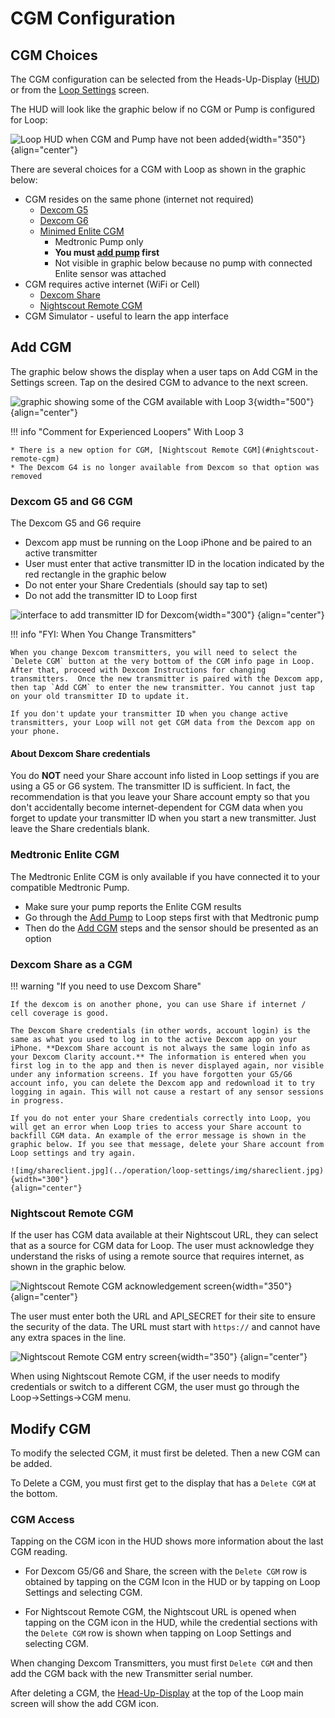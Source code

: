 # CGM Configuration

## CGM Choices

The CGM configuration can be selected from the Heads-Up-Display ([HUD](displays_v3.md#heads-up-display)) or from the [Loop Settings](settings.md) screen.

The HUD will look like the graphic below if no CGM or Pump is configured for Loop:

![Loop HUD when CGM and Pump have not been added](img/loop-3-hud-add-cgm-add-pump.svg){width="350"}
{align="center"}

There are several choices for a CGM with Loop as shown in the graphic below:

* CGM resides on the same phone (internet not required)
    * [Dexcom G5](#dexcom-g5-and-g6-cgm)
    * [Dexcom G6](#dexcom-g5-and-g6-cgm)
    * [Minimed Enlite CGM](#medtronic-enlite-cgm)
        * Medtronic Pump only
        * **You must [add pump](add-pump.md) first**
        * Not visible in graphic below because no pump with connected Enlite sensor was attached
* CGM requires active internet (WiFi or Cell)
    * [Dexcom Share](#dexcom-share-as-a-cgm)
    * [Nightscout Remote CGM](#nightscout-remote-cgm)
* CGM Simulator - useful to learn the app interface

## Add CGM

The graphic below shows the display when a user taps on Add CGM in the Settings screen. Tap on the desired CGM to advance to the next screen.

![graphic showing some of the CGM available with Loop 3](img/loop-3-setting-add-cgm.svg){width="500"}
{align="center"}

!!! info "Comment for Experienced Loopers"
    With Loop 3

    * There is a new option for CGM, [Nightscout Remote CGM](#nightscout-remote-cgm)
    * The Dexcom G4 is no longer available from Dexcom so that option was removed

### Dexcom G5 and G6 CGM

The Dexcom G5 and G6 require

* Dexcom app must be running on the Loop iPhone and be paired to an active transmitter
* User must enter that active transmitter ID in the location indicated by the red rectangle in the graphic below
* Do not enter your Share Credentials (should say tap to set)
* Do not add the transmitter ID to Loop first

![interface to add transmitter ID for Dexcom](img/loop-3-setting-add-dexcom.svg){width="300"}
{align="center"}

!!! info "FYI: When You Change Transmitters"

    When you change Dexcom transmitters, you will need to select the `Delete CGM` button at the very bottom of the CGM info page in Loop. After that, proceed with Dexcom Instructions for changing transmitters.  Once the new transmitter is paired with the Dexcom app, then tap `Add CGM` to enter the new transmitter. You cannot just tap on your old transmitter ID to update it.

    If you don't update your transmitter ID when you change active transmitters, your Loop will not get CGM data from the Dexcom app on your phone.

#### About Dexcom Share credentials

You do **NOT** need your Share account info listed in Loop settings if you are using a G5 or G6 system. The transmitter ID is sufficient. In fact, the recommendation is that you leave your Share account empty so that you don't accidentally become internet-dependent for CGM data when you forget to update your transmitter ID when you start a new transmitter. Just leave the Share credentials blank.

### Medtronic Enlite CGM

The Medtronic Enlite CGM is only available if you have connected it to your compatible Medtronic Pump.

* Make sure your pump reports the Enlite CGM results
* Go through the [Add Pump](add-pump.md) to Loop steps first with that Medtronic pump
* Then do the [Add CGM](add-cgm.md) steps and the sensor should be presented as an option

### Dexcom Share as a CGM

!!! warning "If you need to use Dexcom Share"

    If the dexcom is on another phone, you can use Share if internet / cell coverage is good.

    The Dexcom Share credentials (in other words, account login) is the same as what you used to log in to the active Dexcom app on your iPhone. **Dexcom Share account is not always the same login info as your Dexcom Clarity account.** The information is entered when you first log in to the app and then is never displayed again, nor visible under any information screens. If you have forgotten your G5/G6 account info, you can delete the Dexcom app and redownload it to try logging in again. This will not cause a restart of any sensor sessions in progress.

    If you do not enter your Share credentials correctly into Loop, you will get an error when Loop tries to access your Share account to backfill CGM data. An example of the error message is shown in the graphic below. If you see that message, delete your Share account from Loop settings and try again.

    ![img/shareclient.jpg](../operation/loop-settings/img/shareclient.jpg){width="300"}
    {align="center"}


### Nightscout Remote CGM

If the user has CGM data available at their Nightscout URL, they can select that as a source for CGM data for Loop. The user must acknowledge they understand the risks of using a remote source that requires internet, as shown in the graphic below.


![Nightscout Remote CGM acknowledgement screen](img/nightscout-cgm-acknowledge.svg){width="350"}
{align="center"}


The user must enter both the URL and API_SECRET for their site to ensure the security of the data. The URL must start with `https://` and cannot have any extra spaces in the line.

![Nightscout Remote CGM entry screen](img/nightscout-cgm-entry.svg){width="350"}
{align="center"}

When using Nightscout Remote CGM, if the user needs to modify credentials or switch to a different CGM, the user must go through the Loop->Settings->CGM menu.


## Modify CGM

To modify the selected CGM, it must first be deleted. Then a new CGM can be added.

To Delete a CGM, you must first get to the display that has a `Delete CGM` at the bottom.

### CGM Access

Tapping on the CGM icon in the HUD shows more information about the last CGM reading.

* For Dexcom G5/G6 and Share, the screen with the `Delete CGM` row is obtained by tapping on the CGM Icon in the HUD or by tapping on Loop Settings and selecting CGM.

* For Nightscout Remote CGM, the Nightscout URL is opened when tapping on the CGM icon in the HUD, while the credential sections with the `Delete CGM` row is shown when tapping on Loop Settings and selecting CGM.

When changing Dexcom Transmitters, you must first `Delete CGM` and then add the CGM back with the new Transmitter serial number.

After deleting a CGM, the [Head-Up-Display](#cgm-choices) at the top of the Loop main screen will show the add CGM icon.
